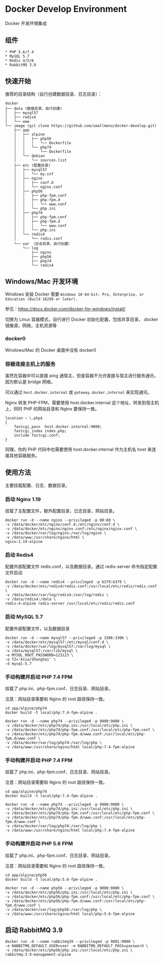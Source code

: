 # Docker Develop Environment 

Docker 开发环境集成

## 组件

```
* PHP 5.6/7.4
* MySQL 5.7
* Redis 4/5/6
* RabbitMQ 3.9
```

## 快速开始

推荐的目录结构（自行创建数据目录、日志目录）：

```
docker
├── data (数据目录、自行创建)
│   ├── mysql57
│   ├── redis4
│   └── www  
└── image (git clone https://github.com/smallmenu/docker-develop.git)
    ├── app
    │   ├── alpine
    │   │   ├── php56
    │   │   │   └── Dockerfile
    │   │   └── php74
    │   │       └── Dockerfile
    │   └── debian
    │       └── sources.list
    ├── etc (配置目录)
    │   ├── mysql57
    │   │   └── my.cnf
    │   ├── nginx
    │   │   ├── conf.d
    │   │   └── nginx.conf
    │   ├── php56
    │   │   ├── php-fpm.conf
    │   │   ├── php-fpm.d
    │   │   │   └── www.conf
    │   │   └── php.ini
    │   ├── php74
    │   │   ├── php-fpm.conf
    │   │   ├── php-fpm.d
    │   │   │   └── www.conf
    │   │   └── php.ini
    │   └── redis4
    │       └── redis.conf
    └── var （日志目录，自行创建）
        └── log
            ├── nginx
            ├── php56
            ├── php74
            └── redis4
```

## Windows/Mac 开发环境

Windows 安装 Docker 需要 `Windows 10 64-bit: Pro, Enterprise, or Education (Build 16299 or later).`

参见：https://docs.docker.com/docker-for-windows/install/

切换为 Linux 容器模式，自行进行 Docker 初始化配置，包括共享目录， docker 镜像源，网络，主机资源等

### docker0

Windows/Mac 的 Docker 桌面中没有 docker0

### 容器连接主机上的服务

虽然在容器中可以直接 ping 通宿主，但是容器不允许直接与宿主进行服务通讯，因为默认是 bridge 网络。

可以通过 `host.docker.internal` 或 `gateway.docker.internal` 来实现通讯。

Nginx 转发 PHP-FPM，需要使用 host.docker.internal 这个地址，转发到宿主机上，同时 PHP 的网站目录和 Nginx 要保持一致。

```
location ~ \.php$
{
    fastcgi_pass  host.docker.internal:9000;
    fastcgi_index index.php;
    include fastcgi.conf;
}
```

同理，你的 PHP 代码中也需要使用 host.docker.internal 作为主机名 host 来连接其他容器服务。


## 使用方法

主要挂载配置、日志、数据目录。

### 启动 Nginx 1.19

挂载了主配置文件，额外配置目录，日志目录，网站目录。

```
docker run -d --name nginx --privileged -p 80:80 \
-v /data/docker/etc/nginx/conf.d:/etc/nginx/conf.d \
-v /data/docker/etc/nginx/nginx.conf:/etc/nginx/nginx.conf \
-v /data/docker/var/log/nginx:/var/log/nginx \
-v /data/www:/usr/share/nginx/html \
nginx:1.19-alpine
```

### 启动 Redis4

配置外部配置文件 redis.conf，以及数据目录。通过 redis-server 命令指定配置文件启动

```
docker run -d --name redis4 --privileged -p 6379:6379 \
-v /data/docker/etc/redis4/redis.conf:/usr/local/etc/redis/redis.conf \
-v /data/docker/var/log/redis4:/var/log/redis \
-v /data/redis4:/data \
redis:4-alpine redis-server /usr/local/etc/redis/redis.conf
```

### 启动 MySQL 5.7

配置外部配置文件，以及数据目录

```
docker run -d --name mysql57 --privileged -p 3306:3306 \
-v /data/docker/etc/mysql57:/etc/mysql/conf.d \
-v /data/docker/var/log/mysql57:/var/log/mysql \
-v /data/mysql57:/var/lib/mysql \
-e MYSQL_ROOT_PASSWORD=123123 \
-e TZ='Asia/Shanghai' \
-d mysql:5.7
```

### 手动构建并启动 PHP 7.4 FPM

挂载了 php.ini、php-fpm.conf、日志目录、网站目录。

注意：网站目录需要和 Nginx 的 root 路径保持一致。

```
cd app/alpine/php74
docker build -t local/php:7.4-fpm-alpine .

docker run -d --name php74 --privileged -p 9000:9000 \
-v /data/docker/etc/php74/php.ini:/usr/local/etc/php.ini \
-v /data/docker/etc/php74/php-fpm.conf:/usr/local/etc/php-fpm.conf \
-v /data/docker/etc/php74/php-fpm.d/www.conf:/usr/local/etc/php-fpm.d/www.conf \
-v /data/docker/var/log/php74:/var/log/php \
-v /data/www:/usr/share/nginx/html local/php:7.4-fpm-alpine
```

### 手动构建并启动 PHP 7.4 FPM

挂载了 php.ini、php-fpm.conf、日志目录、网站目录。

注意：网站目录需要和 Nginx 的 root 路径保持一致。

```
cd app/alpine/php74
docker build -t local/php:7.4-fpm-alpine .

docker run -d --name php74 --privileged -p 9000:9000 \
-v /data/docker/etc/php74/php.ini:/usr/local/etc/php.ini \
-v /data/docker/etc/php74/php-fpm.conf:/usr/local/etc/php-fpm.conf \
-v /data/docker/etc/php74/php-fpm.d/www.conf:/usr/local/etc/php-fpm.d/www.conf \
-v /data/docker/var/log/php74:/var/log/php \
-v /data/www:/usr/share/nginx/html local/php:7.4-fpm-alpine
```

### 手动构建并启动 PHP 5.6 FPM

挂载了 php.ini、php-fpm.conf、日志目录、网站目录。

注意：网站目录需要和 Nginx 的 root 路径保持一致。

```
cd app/alpine/php56
docker build -t local/php:5.6-fpm-alpine .

docker run -d --name php56 --privileged -p 9000:9000 \
-v /data/docker/etc/php56/php.ini:/usr/local/etc/php.ini \
-v /data/docker/etc/php56/php-fpm.conf:/usr/local/etc/php-fpm.conf \
-v /data/docker/etc/php56/php-fpm.d/www.conf:/usr/local/etc/php-fpm.d/www.conf \
-v /data/docker/var/log/php56:/var/log/php \
-v /data/www:/usr/share/nginx/html local/php:5.6-fpm-alpine
```

## 启动 RabbitMQ 3.9

```
docker run -d --name rabbitmq39 --privileged -p 9001:9000 \
-e RABBITMQ_DEFAULT_USER=user -e RABBITMQ_DEFAULT_PASS=password \
-v /data/docker/etc/php56/php.ini:/usr/local/etc/php.ini \
rabbitmq:3.9-management-alpine
```